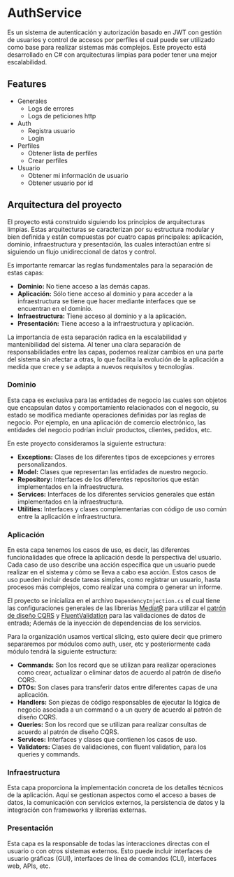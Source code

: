 # AuthService
Es un sistema de autenticación y autorización basado en JWT con gestión de usuarios y control de accesos por perfiles el cual puede ser utilizado como base para realizar sistemas más complejos. Este proyecto está desarrollado en C# con arquitecturas limpias para poder tener una mejor escalabilidad.

## Features
- Generales
    - Logs de errores
    - Logs de peticiones http
- Auth
    - Registra usuario
    - Login
- Perfiles 
    - Obtener lista de perfiles
    - Crear perfiles
- Usuario
    - Obtener mi información de usuario
    - Obtener usuario por id

## Arquitectura del proyecto
El proyecto está construido siguiendo los principios de arquitecturas limpias. Estas arquitecturas se caracterizan por su estructura modular y bien definida y están compuestas por cuatro capas principales: aplicación, dominio, infraestructura y presentación, las cuales interactúan entre sí siguiendo un flujo unidireccional de datos y control.

Es importante remarcar las reglas fundamentales para la separación de estas capas:
- **Dominio:** No tiene acceso a las demás capas.
- **Aplicación:** Sólo tiene acceso al dominio y para acceder a la infraestructura se tiene que hacer mediante interfaces que se encuentran en el dominio.
- **Infraestructura:** Tiene acceso al dominio y a la aplicación.
- **Presentación:** Tiene acceso a la infraestructura y aplicación.

La importancia de esta separación radica en la escalabilidad y mantenibilidad del sistema. Al tener una clara separación de responsabilidades entre las capas, podemos realizar cambios en una parte del sistema sin afectar a otras, lo que facilita la evolución de la aplicación a medida que crece y se adapta a nuevos requisitos y tecnologías.


### Dominio
Esta capa es exclusiva para las entidades de negocio las cuales son objetos que encapsulan datos y comportamiento relacionados con el negocio, su estado se modifica mediante operaciones definidas por las reglas de negocio. Por ejemplo, en una aplicación de comercio electrónico, las entidades del negocio podrían incluir productos, clientes, pedidos, etc. 

En este proyecto consideramos la siguiente estructura:
- **Exceptions:** Clases de los diferentes tipos de excepciones y errores personalizandos.
- **Model:** Clases que representan las entidades de nuestro negocio.
- **Repository:** Interfaces de los diferentes repositorios que están implementados en la infraestructura.
- **Services:** Interfaces de los diferentes servicios generales que están implementados en la infraestructura.
- **Utilities:** Interfaces y clases complementarias con código de uso común entre la aplicación e infraestructura.

### Aplicación
En esta capa tenemos los casos de uso, es decir, las diferentes funcionalidades que ofrece la aplicación desde la perspectiva del usuario. Cada caso de uso describe una acción específica que un usuario puede realizar en el sistema y cómo se lleva a cabo esa acción. Estos casos de uso pueden incluir desde tareas simples, como registrar un usuario, hasta procesos más complejos, como realizar una compra o generar un informe.

El proyecto se inicializa en el archivo `DependencyInjection.cs` el cual tiene las configuraciones generales de las librerías [MediatR](https://github.com/jbogard/MediatR) para utilizar el [patrón de diseño CQRS](https://www.netmentor.es/entrada/patron-cqrs-explicado-10-minutos) y [FluentValidation](https://github.com/FluentValidation) para las validaciones de datos de entrada; Además de la inyección de dependencias de los servicios.

Para la organización usamos vertical slicing, esto quiere decir que primero separaremos por módulos como auth, user, etc y posteriormente cada módulo tendrá la siguiente estructura:
- **Commands:** Son los record que se utilizan para realizar operaciones como crear, actualizar o eliminar datos de acuerdo al patrón de diseño CQRS.
- **DTOs:** Son clases para transferir datos entre diferentes capas de una aplicación.
- **Handlers:** Son piezas de código responsables de ejecutar la lógica de negocio asociada a un command o a un query de acuerdo al patrón de diseño CQRS.
- **Queries:** Son los record que se utilizan para realizar consultas de acuerdo al patrón de diseño CQRS.
- **Services:** Interfaces y clases que contienen los casos de uso.
- **Validators:** Clases de validaciones, con fluent validation, para los queries y commands.

### Infraestructura
Esta capa proporciona la implementación concreta de los detalles técnicos de la aplicación. Aquí se gestionan aspectos como el acceso a bases de datos, la comunicación con servicios externos, la persistencia de datos y la integración con frameworks y librerías externas.

### Presentación
Esta capa es la responsable de todas las interacciones directas con el usuario o con otros sistemas externos. Esto puede incluir interfaces de usuario gráficas (GUI), interfaces de línea de comandos (CLI), interfaces web, APIs, etc.
